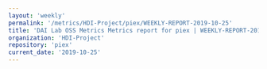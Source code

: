 ```yaml
---
layout: 'weekly'
permalink: '/metrics/HDI-Project/piex/WEEKLY-REPORT-2019-10-25'
title: 'DAI Lab OSS Metrics Metrics report for piex | WEEKLY-REPORT-2019-10-25'
organization: 'HDI-Project'
repository: 'piex'
current_date: '2019-10-25'
---
```

